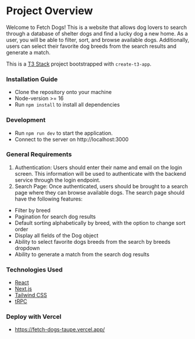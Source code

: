 # Project Overview

Welcome to Fetch Dogs! This is a website that allows dog lovers to search through a database of shelter dogs and find a lucky dog a new home. As a user, you will be able to filter, sort, and browse available dogs. Additionally, users can select their favorite dog breeds from the search results and generate a match.

This is a [T3 Stack](https://create.t3.gg/) project bootstrapped with `create-t3-app`.

### Installation Guide

- Clone the repository onto your machine
- Node-version >= 16
- Run `npm install` to install all dependencies

### Development

- Run `npm run dev` to start the application.
- Connect to the server on http://localhost:3000

### General Requirements

1. Authentication: Users should enter their name and email on the login screen. This information will be used to authenticate with the backend service through the login endpoint.
2. Search Page: Once authenticated, users should be brought to a search page where they can browse available dogs. The search page should have the following features:

- Filter by breed
- Pagination for search dog results
- Default sorting alphabetically by breed, with the option to change sort order
- Display all fields of the Dog object
- Ability to select favorite dogs breeds from the search by breeds dropdown
- Ability to generate a match from the search dog results

### Technologies Used

- [React](https://react.dev/)
- [Next.js](https://nextjs.org)
- [Tailwind CSS](https://tailwindcss.com)
- [tRPC](https://trpc.io)

### Deploy with Vercel

- https://fetch-dogs-taupe.vercel.app/
